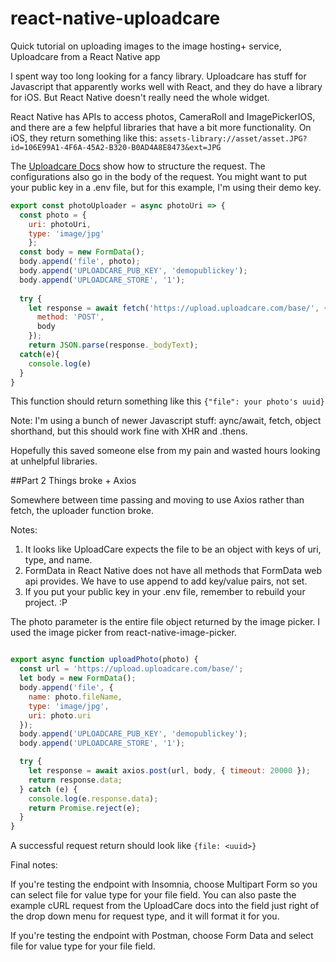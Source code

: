 # react-native-uploadcare
Quick tutorial on uploading images to the image hosting+ service, Uploadcare from a React Native app

I spent way too long looking for a fancy library. Uploadcare has stuff for Javascript that apparently works well with React, and they do have a library for iOS. But React Native doesn't really need the whole widget. 

React Native has APIs to access photos, CameraRoll and ImagePickerIOS, and there are a few helpful libraries that have a bit more functionality. On iOS, they return something like this: `assets-library://asset/asset.JPG?id=106E99A1-4F6A-45A2-B320-B0AD4A8E8473&ext=JPG` 

The [Uploadcare Docs](https://uploadcare.com/docs/api_reference/upload/request_based/) show how to structure the request. The configurations also go in the body of the request. You might want to put your public key in a .env file, but for this example, I'm using their demo key. 

```javascript
export const photoUploader = async photoUri => {
  const photo = {
    uri: photoUri,
    type: 'image/jpg'
    };
  const body = new FormData();
  body.append('file', photo);
  body.append('UPLOADCARE_PUB_KEY', 'demopublickey');
  body.append('UPLOADCARE_STORE', '1');
  
  try {
    let response = await fetch('https://upload.uploadcare.com/base/', {
      method: 'POST',
      body
    });
    return JSON.parse(response._bodyText);
  catch(e){
    console.log(e)
  }
}
```  
This function should return something like this `{"file": your photo's uuid}`

Note: I'm using a bunch of newer Javascript stuff: aync/await, fetch, object shorthand, but this should work fine with XHR and .thens. 

Hopefully this saved someone else from my pain and wasted hours looking at unhelpful libraries.  


##Part 2 Things broke + Axios

Somewhere between time passing and moving to use Axios rather than fetch, the uploader function broke. 

Notes:
1. It looks like UploadCare expects the file to be an object with keys of uri, type, and name. 
2. FormData in React Native does not have all methods that FormData web api provides. We have to use append to add key/value pairs, not set. 
3. If you put your public key in your .env file, remember to rebuild your project. :P

The photo parameter is the entire file object returned by the image picker. I used the image picker from react-native-image-picker. 

```javascript

export async function uploadPhoto(photo) {
  const url = 'https://upload.uploadcare.com/base/';
  let body = new FormData();
  body.append('file', {
    name: photo.fileName,
    type: 'image/jpg',
    uri: photo.uri
  });
  body.append('UPLOADCARE_PUB_KEY', 'demopublickey');
  body.append('UPLOADCARE_STORE', '1');

  try {
    let response = await axios.post(url, body, { timeout: 20000 });
    return response.data;
  } catch (e) {
    console.log(e.response.data);
    return Promise.reject(e);
  }
}
```

A successful request return should look like `{file: <uuid>}`

Final notes:

If you're testing the endpoint with Insomnia, choose Multipart Form so you can select file for value type for your file field.
You can also paste the example cURL request from the UploadCare docs into the field just right of the drop down menu for request type, and it will format it for you. 

If you're testing the endpoint with Postman, choose Form Data and select file for value type for your file field. 
